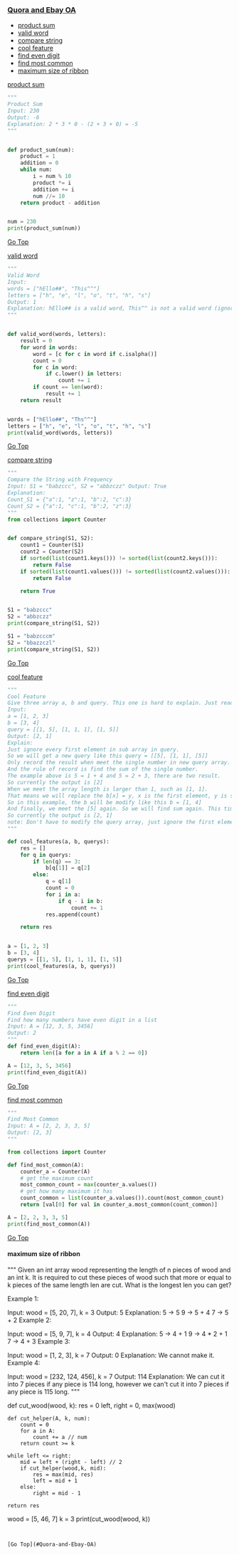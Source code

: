 ### [Quora and Ebay OA](#Quora-and-Ebay-OA)

- [product sum](#product-sum)
- [valid word](#valid-word)
- [compare string](#compare-string)
- [cool feature](#cool-feature)
- [find even digit](#find-even-digit)
- [find most common](#find-most-common)
- [maximum size of ribbon](#maximum-size-of-ribbon)

[product sum](#product-sum)
```python
"""
Product Sum
Input: 230
Output: -6
Explanation: 2 * 3 * 0 - (2 + 3 + 0) = -5
"""


def product_sum(num):
    product = 1
    addition = 0
    while num:
        i = num % 10
        product *= i
        addition += i
        num //= 10
    return product - addition


num = 230
print(product_sum(num))
```

[Go Top](#Quora-and-Ebay-OA)

[valid word](#valid-word)
```python
"""
Valid Word
Input:
words = ["hEllo##", "This^^"]
letters = ["h", "e", "l", "o", "t", "h", "s"]
Output: 1
Explanation: hEllo## is a valid word, This^^ is not a valid word (ignore symbol)
"""


def valid_word(words, letters):
    result = 0
    for word in words:
        word = [c for c in word if c.isalpha()]
        count = 0
        for c in word:
            if c.lower() in letters:
                count += 1
        if count == len(word):
            result += 1
    return result


words = ["hEllo##", "Ths^^"]
letters = ["h", "e", "l", "o", "t", "h", "s"]
print(valid_word(words, letters))
```

[Go Top](#Quora-and-Ebay-OA)

[compare string](#compare-string)
```python
"""
Compare the String with Frequency
Input: S1 = "babzccc", S2 = "abbzczz" Output: True
Explanation:
Count_S1 = {"a":1, "z":1, "b":2, "c":3}
Count_S2 = {"a":1, "c":1, "b":2, "z":3}
"""
from collections import Counter


def compare_string(S1, S2):
    count1 = Counter(S1)
    count2 = Counter(S2)
    if sorted(list(count1.keys())) != sorted(list(count2.keys())):
        return False
    if sorted(list(count1.values())) != sorted(list(count2.values())):
        return False

    return True


S1 = "babzccc"
S2 = "abbzczz"
print(compare_string(S1, S2))

S1 = "babzcccm"
S2 = "bbazzczl"
print(compare_string(S1, S2))
```

[Go Top](#Quora-and-Ebay-OA)

[cool feature](#cool-feature)
```python
"""
Cool Feature
Give three array a, b and query. This one is hard to explain. Just read the example.
Input:
a = [1, 2, 3]
b = [3, 4]
query = [[1, 5], [1, 1, 1], [1, 5]]
Output: [2, 1]
Explain:
Just ignore every first element in sub array in query.
So we will get a new query like this query = [[5], [1, 1], [5]]
Only record the result when meet the single number in new query array.
And the rule of record is find the sum of the single number.
The example above is 5 = 1 + 4 and 5 = 2 + 3, there are two result.
So currently the output is [2]
When we meet the array length is larger than 1, such as [1, 1].
That means we will replace the b[x] = y, x is the first element, y is second element.
So in this example, the b will be modify like this b = [1, 4]
And finally, we meet the [5] again. So we will find sum again. This time the result is 5 = 1 + 4.
So currently the output is [2, 1]
note: Don't have to modify the query array, just ignore the first element.
"""

def cool_features(a, b, querys):
    res = []
    for q in querys:
        if len(q) == 3:
            b[q[1]] = q[2]
        else:
            q = q[1]
            count = 0
            for i in a:
                if q - i in b:
                    count += 1
            res.append(count)

    return res


a = [1, 2, 3]
b = [3, 4]
querys = [[1, 5], [1, 1, 1], [1, 5]]
print(cool_features(a, b, querys))
```


[Go Top](#Quora-and-Ebay-OA)

[find even digit](#find-even-digit)
```python
"""
Find Even Digit
Find how many numbers have even digit in a list
Input: A = [12, 3, 5, 3456]
Output: 2
"""
def find_even_digit(A):
    return len([a for a in A if a % 2 == 0])

A = [12, 3, 5, 3456]
print(find_even_digit(A))
```


[Go Top](#Quora-and-Ebay-OA)

[find most common](#find-most-common)
```python
"""
Find Most Common
Input: A = [2, 2, 3, 3, 5]
Output: [2, 3]
"""

from collections import Counter

def find_most_common(A):
    counter_a = Counter(A)
    # get the maximum count
    most_common_count = max(counter_a.values())
    # get how many maximum it has
    count_common = list(counter_a.values()).count(most_common_count)
    return [val[0] for val in counter_a.most_common(count_common)]

A = [2, 2, 3, 3, 5]
print(find_most_common(A))
```


[Go Top](#Quora-and-Ebay-OA)

#### maximum size of ribbon
"""
Given an int array wood representing the length of n pieces of wood and an int k.
It is required to cut these pieces of wood such that more or equal to k pieces of the same length len are cut.
What is the longest len you can get?

Example 1:

Input: wood = [5, 20, 7], k = 3
Output: 5
Explanation:
5 -> 5
9 -> 5 + 4
7 -> 5 + 2
Example 2:

Input: wood = [5, 9, 7], k = 4
Output: 4
Explanation:
5 -> 4 + 1
9 -> 4 * 2 + 1
7 -> 4 + 3
Example 3:

Input: wood = [1, 2, 3], k = 7
Output: 0
Explanation: We cannot make it.
Example 4:

Input: wood = [232, 124, 456], k = 7
Output: 114
Explanation: We can cut it into 7 pieces if any piece is 114 long,
however we can't cut it into 7 pieces if any piece is 115 long.
"""

def cut_wood(wood, k):
    res = 0
    left, right = 0, max(wood)

    def cut_helper(A, k, num):
        count = 0
        for a in A:
            count += a // num
        return count >= k

    while left <= right:
        mid = left + (right - left) // 2
        if cut_helper(wood,k, mid):
            res = max(mid, res)
            left = mid + 1
        else:
            right = mid - 1

    return res


wood = [5, 46, 7]
k = 3
print(cut_wood(wood, k))

```


[Go Top](#Quora-and-Ebay-OA)

